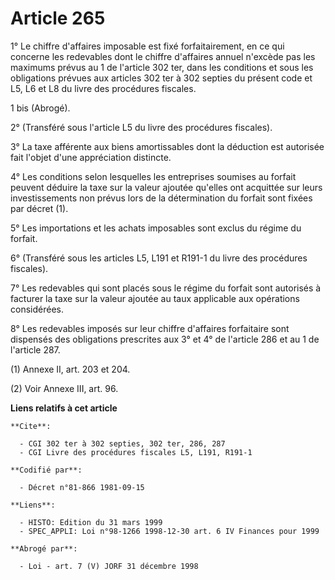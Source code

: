 # Article 265

1° Le chiffre d'affaires imposable est fixé forfaitairement, en ce qui concerne les redevables dont le chiffre d'affaires
annuel n'excède pas les maximums prévus au 1 de l'article 302 ter, dans les conditions et sous les obligations prévues aux
articles 302 ter à 302 septies du présent code et L5, L6 et L8 du livre des procédures fiscales.

1 bis (Abrogé).

2° (Transféré sous l'article L5 du livre des procédures fiscales).

3° La taxe afférente aux biens amortissables dont la déduction est autorisée fait l'objet d'une appréciation distincte.

4° Les conditions selon lesquelles les entreprises soumises au forfait peuvent déduire la taxe sur la valeur ajoutée qu'elles
ont acquittée sur leurs investissements non prévus lors de la détermination du forfait sont fixées par décret (1).

5° Les importations et les achats imposables sont exclus du régime du forfait.

6° (Transféré sous les articles L5, L191 et R191-1 du livre des procédures fiscales).

7° Les redevables qui sont placés sous le régime du forfait sont autorisés à facturer la taxe sur la valeur ajoutée au taux
applicable aux opérations considérées.

8° Les redevables imposés sur leur chiffre d'affaires forfaitaire sont dispensés des obligations prescrites aux 3° et 4° de
l'article 286 et au 1 de l'article 287.

(1) Annexe II, art. 203 et 204.

(2) Voir Annexe III, art. 96.

**Liens relatifs à cet article**

	**Cite**:

	  - CGI 302 ter à 302 septies, 302 ter, 286, 287
	  - CGI Livre des procédures fiscales L5, L191, R191-1

	**Codifié par**:

	  - Décret n°81-866 1981-09-15

	**Liens**:

	  - HISTO: Edition du 31 mars 1999
	  - SPEC_APPLI: Loi n°98-1266 1998-12-30 art. 6 IV Finances pour 1999

	**Abrogé par**:

	  - Loi - art. 7 (V) JORF 31 décembre 1998
